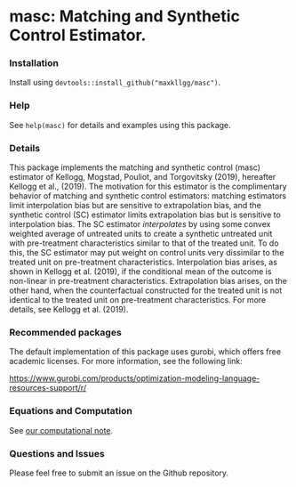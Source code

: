 
 masc: Matching and Synthetic Control Estimator.
========

### Installation

Install using `devtools::install_github("maxkllgg/masc")`. 

### Help

See `help(masc)` for details and examples using this package.

### Details

This package implements the matching and synthetic control (masc) estimator of Kellogg, Mogstad, Pouliot, and Torgovitsky (2019), hereafter Kellogg et al., (2019).
The motivation for this estimator is the complimentary behavior of matching and synthetic control estimators: matching estimators
limit interpolation bias but are sensitive to extrapolation bias, and the synthetic control (SC) estimator limits extrapolation bias
but is sensitive to interpolation bias. The SC estimator *interpolates* by using some convex weighted average of untreated units to
create a synthetic untreated unit with pre-treatment characteristics similar to that of the treated unit. To do this, the SC estimator
may put weight on control units very dissimilar to the treated unit on pre-treatment characteristics. Interpolation bias arises,
 as shown in Kellogg et al. (2019), if the conditional mean of the outcome is non-linear in pre-treatment characteristics.
Extrapolation bias arises, on the other hand, when the counterfactual constructed for the treated unit is not
identical to the treated unit on pre-treatment characteristics. For more details, see Kellogg et al. (2019).

### Recommended packages

The default implementation of this package uses gurobi, which offers free academic licenses.
For more information, see the following link:

 https://www.gurobi.com/products/optimization-modeling-language-resources-support/r/



### Equations and Computation
See [our computational note](https://github.com/maxkllgg/masc/blob/master/computation/computation.pdf).

### Questions and Issues
Please feel free to submit an issue on the Github repository.
